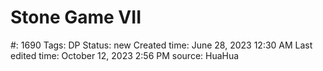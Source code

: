 # Stone Game VII

#: 1690
Tags: DP
Status: new
Created time: June 28, 2023 12:30 AM
Last edited time: October 12, 2023 2:56 PM
source: HuaHua